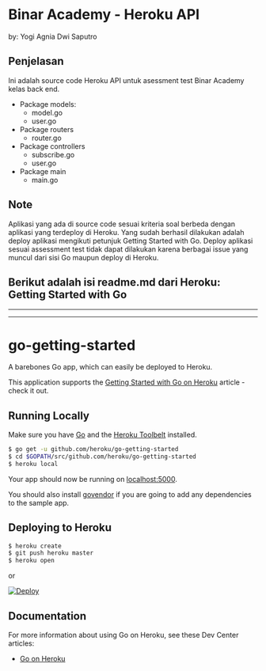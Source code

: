 # Binar Academy - Heroku API
by: Yogi Agnia Dwi Saputro

## Penjelasan
Ini adalah source code Heroku API untuk asessment test Binar Academy kelas back end.
 - Package models:
      - model.go
      - user.go
 - Package routers
      - router.go
 - Package controllers
      - subscribe.go
      - user.go
 - Package main
      - main.go

## Note
Aplikasi yang ada di source code sesuai kriteria soal berbeda dengan aplikasi yang terdeploy di Heroku.
Yang sudah berhasil dilakukan adalah deploy aplikasi mengikuti petunjuk Getting Started with Go.
Deploy aplikasi sesuai assessment test tidak dapat dilakukan karena berbagai issue yang muncul dari sisi Go maupun deploy di Heroku.

Berikut adalah isi readme.md dari Heroku: Getting Started with Go
-----------------------------------------------------------------
-----------------------------------------------------------------
-----------------------------------------------------------------
# go-getting-started

A barebones Go app, which can easily be deployed to Heroku.

This application supports the [Getting Started with Go on Heroku](https://devcenter.heroku.com/articles/getting-started-with-go) article - check it out.

## Running Locally

Make sure you have [Go](http://golang.org/doc/install) and the [Heroku Toolbelt](https://toolbelt.heroku.com/) installed.

```sh
$ go get -u github.com/heroku/go-getting-started
$ cd $GOPATH/src/github.com/heroku/go-getting-started
$ heroku local
```

Your app should now be running on [localhost:5000](http://localhost:5000/).

You should also install [govendor](https://github.com/kardianos/govendor) if you are going to add any dependencies to the sample app.

## Deploying to Heroku

```sh
$ heroku create
$ git push heroku master
$ heroku open
```

or

[![Deploy](https://www.herokucdn.com/deploy/button.png)](https://heroku.com/deploy)


## Documentation

For more information about using Go on Heroku, see these Dev Center articles:

- [Go on Heroku](https://devcenter.heroku.com/categories/go)
